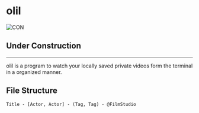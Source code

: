 # olil

![CON](https://c.tenor.com/Dh7CxUiogBMAAAAi/vev-veve.gif)

<h2>
  <b>Under Construction</b>
</h2>
<hr>

olil is a program to watch your locally saved private videos form the terminal in a organized manner.

## File Structure
`
Title - [Actor, Actor] - (Tag, Tag) - @FilmStudio
`